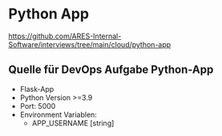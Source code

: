 # Python App

<https://github.com/ARES-Internal-Software/interviews/tree/main/cloud/python-app>

## Quelle für DevOps Aufgabe Python-App

- Flask-App
- Python Version >=3.9
- Port: 5000
- Environment Variablen:
  - APP_USERNAME [string]
